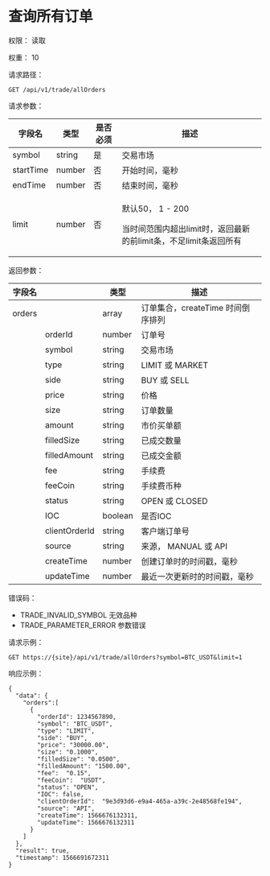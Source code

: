 # 查询所有订单

权限： 读取

权重： 10

请求路径：

```
GET /api/v1/trade/allOrders
```

请求参数：

| **字段名**   | **类型** | **是否必须** | **描述**                                                              |
| --------- | ------ | -------- | ------------------------------------------------------------------- |
| symbol    | string | 是        | 交易市场                                                                |
| startTime | number | 否        | 开始时间，毫秒                                                             |
| endTime   | number | 否        | 结束时间，毫秒                                                             |
| limit     | number | 否        | <p>默认50， 1 - 200</p><p>当时间范围内超出limit时，返回最新的前limit条，不足limit条返回所有</p> |

返回参数：

| **字段名** |               | **类型**  | **描述**                 |
| ------- | ------------- | ------- | ---------------------- |
| orders  |               | array   | 订单集合，createTime 时间倒序排列 |
|         | orderId       | number  | 订单号                    |
|         | symbol        | string  | 交易市场                   |
|         | type          | string  | LIMIT 或 MARKET         |
|         | side          | string  | BUY 或 SELL             |
|         | price         | string  | 价格                     |
|         | size          | string  | 订单数量                   |
|         | amount        | string  | 市价买单额                  |
|         | filledSize    | string  | 已成交数量                  |
|         | filledAmount  | string  | 已成交金额                  |
|         | fee           | string  | 手续费                    |
|         | feeCoin       | string  | 手续费币种                  |
|         | status        | string  | OPEN 或 CLOSED          |
|         | IOC           | boolean | 是否IOC                  |
|         | clientOrderId | string  | 客户端订单号                 |
|         | source        | string  | 来源， MANUAL 或 API       |
|         | createTime    | number  | 创建订单时的时间戳，毫秒           |
|         | updateTime    | number  | 最近一次更新时的时间戳，毫秒         |

错误码：

* TRADE\_INVALID\_SYMBOL 无效品种
* TRADE\_PARAMETER\_ERROR 参数错误

请求示例：

```
GET https://{site}/api/v1/trade/allOrders?symbol=BTC_USDT&limit=1
```

响应示例：

```
{ 
  "data": {
    "orders":[
      {
        "orderId": 1234567890,
        "symbol": "BTC_USDT",
        "type": "LIMIT",
        "side": "BUY",
        "price": "30000.00",
        "size": "0.1000",
        "filledSize": "0.0500",
        "filledAmount": "1500.00",
        "fee":  "0.15",
        "feeCoin":  "USDT",
        "status": "OPEN",
        "IOC": false,
        "clientOrderId":  "9e3d93d6-e9a4-465a-a39c-2e48568fe194",
        "source": "API",
        "createTime": 1566676132311,
        "updateTime": 1566676132311
      }
    ]
  },
  "result": true,
  "timestamp": 1566691672311
}
```
